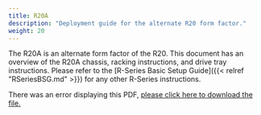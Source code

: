 ```yaml
---
title: R20A
description: "Deployment guide for the alternate R20 form factor."
weight: 20
---
```


The R20A is an alternate form factor of the R20. This document has an overview of the R20A chassis, racking instructions, and drive tray instructions. Please refer to the [R-Series Basic Setup Guide]({{< relref "RSeriesBSG.md" >}}) for any other R-Series instructions.

<object data="https://www.truenas.com/docs/files/R20A1.1.pdf" type="application/pdf" width="95%" height="1000">
  There was an error displaying this PDF, <a href="https://www.truenas.com/docs/files/R20A1.1.pdf">please click here to download the file.</a>
</object>

